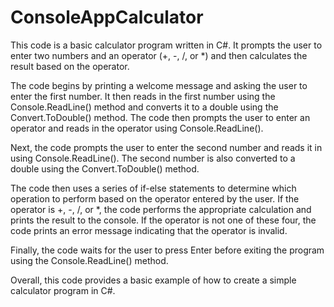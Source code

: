 # ConsoleAppCalculator

This code is a basic calculator program written in C#. It prompts the user to enter two numbers and an operator (+, -, /, or *) and then calculates the result based on the operator.

The code begins by printing a welcome message and asking the user to enter the first number. It then reads in the first number using the Console.ReadLine() method and converts it to a double using the Convert.ToDouble() method. The code then prompts the user to enter an operator and reads in the operator using Console.ReadLine().

Next, the code prompts the user to enter the second number and reads it in using Console.ReadLine(). The second number is also converted to a double using the Convert.ToDouble() method.

The code then uses a series of if-else statements to determine which operation to perform based on the operator entered by the user. If the operator is +, -, /, or *, the code performs the appropriate calculation and prints the result to the console. If the operator is not one of these four, the code prints an error message indicating that the operator is invalid.

Finally, the code waits for the user to press Enter before exiting the program using the Console.ReadLine() method.

Overall, this code provides a basic example of how to create a simple calculator program in C#.
